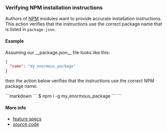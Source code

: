 ### Verifying NPM installation instructions

Authors of [NPM](https://www.npmjs.com) modules
want to provide accurate installation instructions.
This action verifies that the instructions use the correct package name
that is listed in `package.json`.


#### Example

<a class="tr_createFile">
Assuming our __package.json__ file looks like this:

```json
{
  "name": "my_enormous_package"
}
```
</a>

then the action below verifies that the instructions use the correct NPM package name:

<a class="tr_runMarkdownInTextrun">
```markdown
<a class="tr_verifyNpmInstall">
`​``
$ npm i -g my_enormous_package
`​``
</a>
```
</a>


#### More info

- [feature specs](../../features/activity-types/built-in/verify-npm-install/verify-npm-install.feature)
- [source code](../../src/activity-types/verify-npm-install.js)
